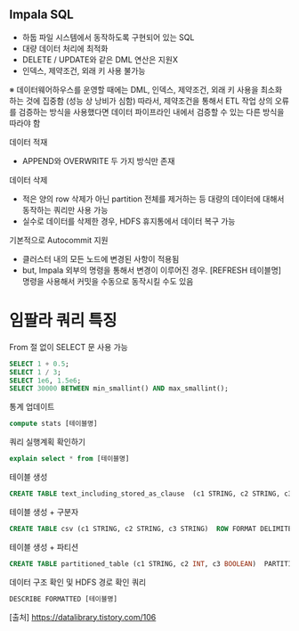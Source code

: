 ## Impala SQL

- 하둡 파일 시스템에서 동작하도록 구현되어 있는 SQL
- 대량 데이터 처리에 최적화
- DELETE / UPDATE와 같은 DML 연산은 지원X
- 인덱스, 제약조건, 외래 키 사용 불가능

※ 데이터웨어하우스를 운영할 때에는 DML, 인덱스, 제약조건, 외래 키 사용을 최소화 하는 것에 집중함 (성능 상 낭비가 심함)
따라서, 제약조건을 통해서 ETL 작업 상의 오류를 검증하는 방식을 사용했다면 데이터 파이프라인 내에서 검증할 수 있는 다른 방식을 따라야 함

데이터 적재
- APPEND와 OVERWRITE 두 가지 방식만 존재

데이터 삭제
- 적은 양의 row 삭제가 아닌 partition 전체를 제거하는 등 대량의 데이터에 대해서 동작하는 쿼리만 사용 가능
- 실수로 데이터를 삭제한 경우, HDFS 휴지통에서 데이터 복구 가능

기본적으로 Autocommit 지원
- 클러스터 내의 모든 노드에 변경된 사항이 적용됨
- but, Impala 외부의 명령을 통해서 변경이 이루어진 경우. [REFRESH 테이블명] 명령을 사용해서 커밋을 수동으로 동작시킬 수도 있음


# 임팔라 쿼리 특징

From 절 없이 SELECT 문 사용 가능
``` sql
SELECT 1 + 0.5;
SELECT 1 / 3;
SELECT 1e6, 1.5e6;
SELECT 30000 BETWEEN min_smallint() AND max_smallint();
``` 

통계 업데이트
``` sql
compute stats [테이블명]
```

쿼리 실행계획 확인하기
``` sql
explain select * from [테이블명]
```

테이블 생성
``` sql
CREATE TABLE text_including_stored_as_clause  (c1 STRING, c2 STRING, c3 STRING) STORED AS TEXTFILE;
```

테이블 생성 + 구분자
``` sql
CREATE TABLE csv (c1 STRING, c2 STRING, c3 STRING)  ROW FORMAT DELIMITED FIELDS TERMINATED BY “\t” STORED AS TEXTFILE;
```

테이블 생성 + 파티션
``` sql
CREATE TABLE partitioned_table (c1 STRING, c2 INT, c3 BOOLEAN)  PARTITIONED BY (year SMALLINT, month TINYINT);
```

데이터 구조 확인 및 HDFS 경로 확인 쿼리
``` sql
DESCRIBE FORMATTED [테이블명]
```


[출처] https://datalibrary.tistory.com/106
